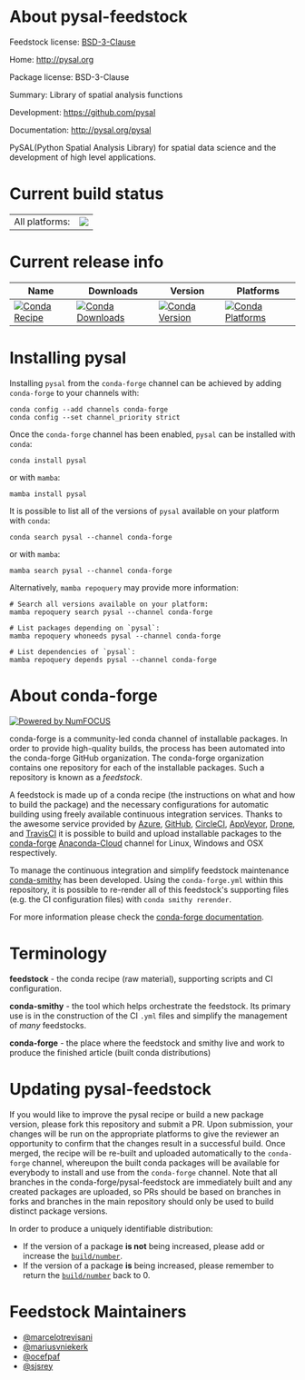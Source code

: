 About pysal-feedstock
=====================

Feedstock license: [BSD-3-Clause](https://github.com/conda-forge/pysal-feedstock/blob/main/LICENSE.txt)

Home: http://pysal.org

Package license: BSD-3-Clause

Summary: Library of spatial analysis functions

Development: https://github.com/pysal

Documentation: http://pysal.org/pysal

PySAL(Python Spatial Analysis Library) for spatial data science and the development of high level applications.


Current build status
====================


<table><tr><td>All platforms:</td>
    <td>
      <a href="https://dev.azure.com/conda-forge/feedstock-builds/_build/latest?definitionId=919&branchName=main">
        <img src="https://dev.azure.com/conda-forge/feedstock-builds/_apis/build/status/pysal-feedstock?branchName=main">
      </a>
    </td>
  </tr>
</table>

Current release info
====================

| Name | Downloads | Version | Platforms |
| --- | --- | --- | --- |
| [![Conda Recipe](https://img.shields.io/badge/recipe-pysal-green.svg)](https://anaconda.org/conda-forge/pysal) | [![Conda Downloads](https://img.shields.io/conda/dn/conda-forge/pysal.svg)](https://anaconda.org/conda-forge/pysal) | [![Conda Version](https://img.shields.io/conda/vn/conda-forge/pysal.svg)](https://anaconda.org/conda-forge/pysal) | [![Conda Platforms](https://img.shields.io/conda/pn/conda-forge/pysal.svg)](https://anaconda.org/conda-forge/pysal) |

Installing pysal
================

Installing `pysal` from the `conda-forge` channel can be achieved by adding `conda-forge` to your channels with:

```
conda config --add channels conda-forge
conda config --set channel_priority strict
```

Once the `conda-forge` channel has been enabled, `pysal` can be installed with `conda`:

```
conda install pysal
```

or with `mamba`:

```
mamba install pysal
```

It is possible to list all of the versions of `pysal` available on your platform with `conda`:

```
conda search pysal --channel conda-forge
```

or with `mamba`:

```
mamba search pysal --channel conda-forge
```

Alternatively, `mamba repoquery` may provide more information:

```
# Search all versions available on your platform:
mamba repoquery search pysal --channel conda-forge

# List packages depending on `pysal`:
mamba repoquery whoneeds pysal --channel conda-forge

# List dependencies of `pysal`:
mamba repoquery depends pysal --channel conda-forge
```


About conda-forge
=================

[![Powered by
NumFOCUS](https://img.shields.io/badge/powered%20by-NumFOCUS-orange.svg?style=flat&colorA=E1523D&colorB=007D8A)](https://numfocus.org)

conda-forge is a community-led conda channel of installable packages.
In order to provide high-quality builds, the process has been automated into the
conda-forge GitHub organization. The conda-forge organization contains one repository
for each of the installable packages. Such a repository is known as a *feedstock*.

A feedstock is made up of a conda recipe (the instructions on what and how to build
the package) and the necessary configurations for automatic building using freely
available continuous integration services. Thanks to the awesome service provided by
[Azure](https://azure.microsoft.com/en-us/services/devops/), [GitHub](https://github.com/),
[CircleCI](https://circleci.com/), [AppVeyor](https://www.appveyor.com/),
[Drone](https://cloud.drone.io/welcome), and [TravisCI](https://travis-ci.com/)
it is possible to build and upload installable packages to the
[conda-forge](https://anaconda.org/conda-forge) [Anaconda-Cloud](https://anaconda.org/)
channel for Linux, Windows and OSX respectively.

To manage the continuous integration and simplify feedstock maintenance
[conda-smithy](https://github.com/conda-forge/conda-smithy) has been developed.
Using the ``conda-forge.yml`` within this repository, it is possible to re-render all of
this feedstock's supporting files (e.g. the CI configuration files) with ``conda smithy rerender``.

For more information please check the [conda-forge documentation](https://conda-forge.org/docs/).

Terminology
===========

**feedstock** - the conda recipe (raw material), supporting scripts and CI configuration.

**conda-smithy** - the tool which helps orchestrate the feedstock.
                   Its primary use is in the construction of the CI ``.yml`` files
                   and simplify the management of *many* feedstocks.

**conda-forge** - the place where the feedstock and smithy live and work to
                  produce the finished article (built conda distributions)


Updating pysal-feedstock
========================

If you would like to improve the pysal recipe or build a new
package version, please fork this repository and submit a PR. Upon submission,
your changes will be run on the appropriate platforms to give the reviewer an
opportunity to confirm that the changes result in a successful build. Once
merged, the recipe will be re-built and uploaded automatically to the
`conda-forge` channel, whereupon the built conda packages will be available for
everybody to install and use from the `conda-forge` channel.
Note that all branches in the conda-forge/pysal-feedstock are
immediately built and any created packages are uploaded, so PRs should be based
on branches in forks and branches in the main repository should only be used to
build distinct package versions.

In order to produce a uniquely identifiable distribution:
 * If the version of a package **is not** being increased, please add or increase
   the [``build/number``](https://docs.conda.io/projects/conda-build/en/latest/resources/define-metadata.html#build-number-and-string).
 * If the version of a package **is** being increased, please remember to return
   the [``build/number``](https://docs.conda.io/projects/conda-build/en/latest/resources/define-metadata.html#build-number-and-string)
   back to 0.

Feedstock Maintainers
=====================

* [@marcelotrevisani](https://github.com/marcelotrevisani/)
* [@mariusvniekerk](https://github.com/mariusvniekerk/)
* [@ocefpaf](https://github.com/ocefpaf/)
* [@sjsrey](https://github.com/sjsrey/)

